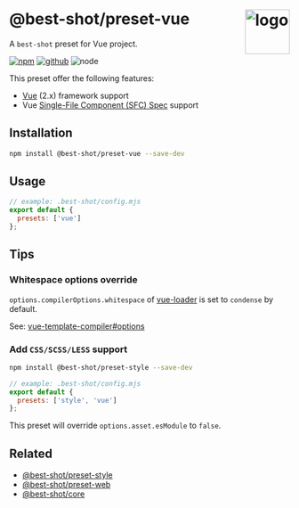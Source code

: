 # @best-shot/preset-vue <img src="https://cdn.jsdelivr.net/gh/best-shot/best-shot/packages/core/logo.svg" alt="logo" height="80" align="right">

A `best-shot` preset for Vue project.

[![npm][npm-badge]][npm-url]
[![github][github-badge]][github-url]
![node][node-badge]

[npm-url]: https://www.npmjs.com/package/@best-shot/preset-vue
[npm-badge]: https://img.shields.io/npm/v/@best-shot/preset-vue.svg?style=flat-square&logo=npm
[github-url]: https://github.com/best-shot/best-shot/tree/master/packages/preset-vue
[github-badge]: https://img.shields.io/npm/l/@best-shot/preset-vue.svg?style=flat-square&colorB=blue&logo=github
[node-badge]: https://img.shields.io/node/v/@best-shot/preset-vue.svg?style=flat-square&colorB=green&logo=node.js

This preset offer the following features:

- [Vue](https://vuejs.org/) (2.x) framework support
- Vue [Single-File Component (SFC) Spec](https://vue-loader.vuejs.org/spec.html) support

## Installation

```bash
npm install @best-shot/preset-vue --save-dev
```

## Usage

```mjs
// example: .best-shot/config.mjs
export default {
  presets: ['vue']
};
```

## Tips

### Whitespace options override

`options.compilerOptions.whitespace` of [vue-loader](https://vue-loader.vuejs.org/) is set to `condense` by default.

See: [vue-template-compiler#options](https://github.com/vuejs/vue/tree/dev/packages/vue-template-compiler#options)

### Add `CSS/SCSS/LESS` support

```bash
npm install @best-shot/preset-style --save-dev
```

```mjs
// example: .best-shot/config.mjs
export default {
  presets: ['style', 'vue']
};
```

This preset will override `options.asset.esModule` to `false`.

## Related

- [@best-shot/preset-style](../preset-style)
- [@best-shot/preset-web](../preset-web)
- [@best-shot/core](../core)
